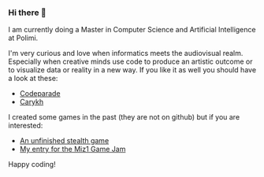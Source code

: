 ### Hi there 👋

I am currently doing a Master in Computer Science and Artificial Intelligence at Polimi.<br>

I'm very curious and love when informatics meets the audiovisual realm. Especially when creative minds use code to produce an artistic outcome or to visualize data or reality in a new way. If you like it as well you should have a look at these:
  * [Codeparade](https://www.youtube.com/channel/UCrv269YwJzuZL3dH5PCgxUw)
  * [Carykh](https://www.youtube.com/watch?v=nA3YOFUCn4U)
 
I created some games in the past (they are not on github) but if you are interested:
  * [An unfinished stealth game](https://www.newgrounds.com/portal/view/717126)
  * [My entry for the Miz1 Game Jam](https://itch.io/jam/miz-jam-1/rate/732511)
 
Happy coding! 
<!--
**leoli51/leoli51** is a ✨ _special_ ✨ repository because its `README.md` (this file) appears on your GitHub profile.

Here are some ideas to get you started:

- 🔭 I’m currently working on ...
- 🌱 I’m currently learning ...
- 👯 I’m looking to collaborate on ...
- 🤔 I’m looking for help with ...
- 💬 Ask me about ...
- 📫 How to reach me: ...
- 😄 Pronouns: ...
- ⚡ Fun fact: ...
-->
